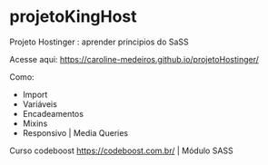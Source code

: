 # projetoKingHost
Projeto Hostinger : aprender principios do SaSS

Acesse aqui: https://caroline-medeiros.github.io/projetoHostinger/

Como: 

* Import
* Variáveis
* Encadeamentos
* Mixins
* Responsivo | Media Queries


Curso codeboost https://codeboost.com.br/ | Módulo SASS
